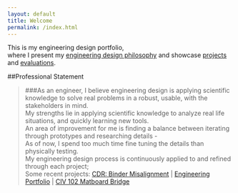 ```yaml
---
layout: default
title: Welcome
permalink: /index.html
---
```


This is my engineering design portfolio,  
where I present my [engineering design philosophy](principles.html)
and showcase [projects](projects/) and [evaluations](evaluations/).

##Professional Statement
> ###As an engineer,
> I believe engineering design is applying scientific knowledge to solve real problems in a robust, usable, with the stakeholders in mind.  
> My strengths lie in applying scientific knowledge to analyze real life situations, and quickly learning new tools.  
> An area of improvement for me is finding a balance between iterating through prototypes and researching details -  
> As of now, I spend too much time fine tuning the details than physically testing.  
> My engineering design process is continuously applied to and refined through each project;  
> Some recent projects: [CDR: Binder Misalignment](projects/binder/) | [Engineering Portfolio](projects/portfolio/) | [CIV 102 Matboard Bridge](projects/bridgebuild/)